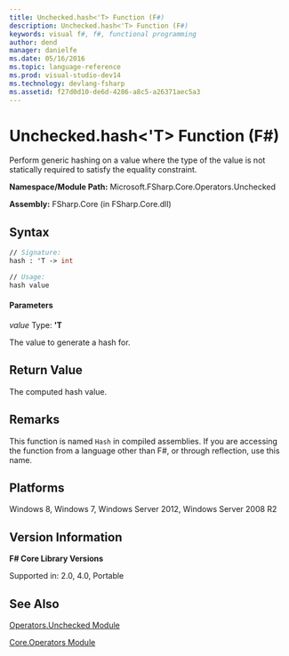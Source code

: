```yaml
---
title: Unchecked.hash<'T> Function (F#)
description: Unchecked.hash<'T> Function (F#)
keywords: visual f#, f#, functional programming
author: dend
manager: danielfe
ms.date: 05/16/2016
ms.topic: language-reference
ms.prod: visual-studio-dev14
ms.technology: devlang-fsharp
ms.assetid: f27d0d10-de6d-4286-a8c5-a26371aec5a3 
---
```


# Unchecked.hash<'T> Function (F#)

Perform generic hashing on a value where the type of the value is not statically required to satisfy the equality constraint.

**Namespace/Module Path:** Microsoft.FSharp.Core.Operators.Unchecked

**Assembly:** FSharp.Core (in FSharp.Core.dll)


## Syntax

```fsharp
// Signature:
hash : 'T -> int

// Usage:
hash value
```

#### Parameters
*value*
Type: **'T**


The value to generate a hash for.


## Return Value

The computed hash value.

## Remarks
This function is named `Hash` in compiled assemblies. If you are accessing the function from a language other than F#, or through reflection, use this name.


## Platforms
Windows 8, Windows 7, Windows Server 2012, Windows Server 2008 R2


## Version Information
**F# Core Library Versions**

Supported in: 2.0, 4.0, Portable

## See Also
[Operators.Unchecked Module](Operators.Unchecked-Module-%5BFSharp%5D.md)

[Core.Operators Module](Core.Operators-Module-%5BFSharp%5D.md)